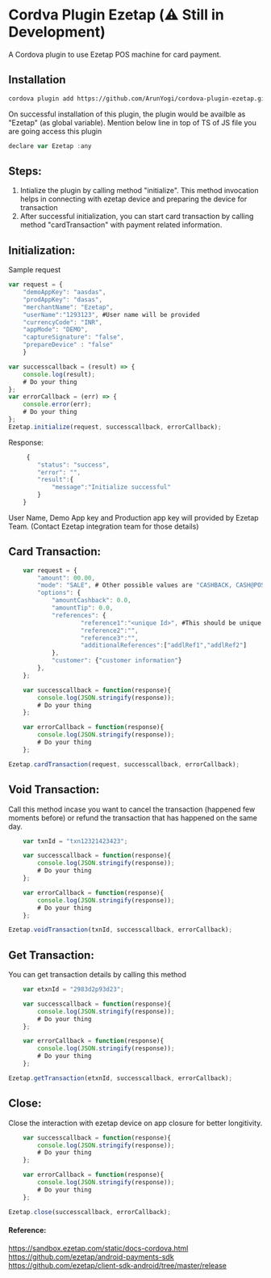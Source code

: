 # Cordva Plugin Ezetap (:warning: Still in Development)

A Cordova plugin to use Ezetap POS machine for card payment.

## Installation

```bash
cordova plugin add https://github.com/ArunYogi/cordova-plugin-ezetap.git
```

On successful installation of this plugin, the plugin would be availble as "Ezetap" (as global variable). Mention below line in top of TS of JS file you are going access this plugin

```js
declare var Ezetap :any
```

## Steps:
1) Intialize the plugin by calling method "initialize". This method invocation helps in connecting with ezetap device and preparing the device for transaction
2) After successful initialization, you can start card transaction by calling method "cardTransaction" with payment related information.

## Initialization:
Sample request

```javascript
var request = {
    "demoAppKey": "aasdas",
    "prodAppKey": "dasas",
    "merchantName": "Ezetap",
    "userName":"1293123", #User name will be provided
    "currencyCode": "INR",
    "appMode": "DEMO",
    "captureSignature": "false",
    "prepareDevice" : "false"
    }

var successcallback = (result) => { 
    console.log(result);  
    # Do your thing 
};
var errorCallback = (err) => { 
    console.error(err); 
    # Do your thing
};
Ezetap.initialize(request, successcallback, errorCallback);
```

Response:
```js
     {
        "status": "success",
        "error": "",
        "result":{
            "message":"Initialize successful"
        }
    }
```

User Name, Demo App key and Production app key will provided by Ezetap Team. (Contact Ezetap integration team for those details)

## Card Transaction:

```javascript
    var request = {
        "amount": 00.00,
        "mode": "SALE", # Other possible values are "CASHBACK, CASH@POS"
        "options": {
            "amountCashback": 0.0,
            "amountTip": 0.0,
            "references": {
                    "reference1":"<unique Id>", #This should be unique for each transaction
                    "reference2":"",
                    "reference3":"",
                    "additionalReferences":["addlRef1","addlRef2"]
            },
            "customer": {"customer information"}
        },
    };

    var successcallback = function(response){
        console.log(JSON.stringify(response));
        # Do your thing
    };

    var errorCallback = function(response){
        console.log(JSON.stringify(response));
        # Do your thing
    };

Ezetap.cardTransaction(request, successcallback, errorCallback);
```

## Void Transaction:
Call this method incase you want to cancel the transaction (happened few moments before) or refund the transaction that has happened on the same day.

```javascript
    var txnId = "txn12321423423";

    var successcallback = function(response){
        console.log(JSON.stringify(response));
        # Do your thing
    };

    var errorCallback = function(response){
        console.log(JSON.stringify(response));
        # Do your thing
    };

Ezetap.voidTransaction(txnId, successcallback, errorCallback);
```

## Get Transaction:
You can get transaction details by calling this method
```javascript
    var etxnId = "2983d2p93d23";

    var successcallback = function(response){
        console.log(JSON.stringify(response));
        # Do your thing
    };

    var errorCallback = function(response){
        console.log(JSON.stringify(response));
        # Do your thing
    };

Ezetap.getTransaction(etxnId, successcallback, errorCallback);
```

## Close:
Close the interaction with ezetap device on app closure for better longitivity.
```javascript
    var successcallback = function(response){
        console.log(JSON.stringify(response));
        # Do your thing
    };

    var errorCallback = function(response){
        console.log(JSON.stringify(response));
        # Do your thing
    };

Ezetap.close(successcallback, errorCallback);
```

#### Reference:
https://sandbox.ezetap.com/static/docs-cordova.html <br>
https://github.com/ezetap/android-payments-sdk <br>
https://github.com/ezetap/client-sdk-android/tree/master/release
